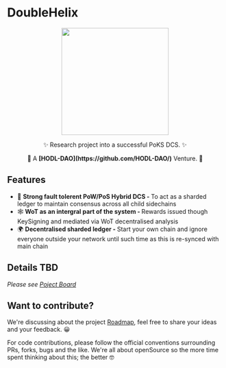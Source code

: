# DoubleHelix
<div align="center">
  <p>
    <img src="https://i.imgur.com/3hIS3zV.png" width="250" />
  </p>
  <p>
    ✨ Research project into a successful PoKS DCS. ✨ 
  </p>
  <p>
    🚀 A <strong>[HODL-DAO](https://github.com/HODL-DAO/)</strong> Venture. 🚀
  </p>
</div>

## Features

* 💪 <strong>Strong fault tolerent PoW/PoS Hybrid DCS - </strong> To act as a sharded ledger to maintain consensus across all child sidechains
* 🕸 <strong>WoT as an intergral part of the system - </strong> Rewards issued though KeySigning and mediated via WoT decentralised analysis
* 🌍 <strong>Decentralised sharded ledger - </strong> Start your own chain and ignore everyone outside your network until such time as this is re-synced with main chain


## Details TBD

<i>Please see [Poject Board](https://github.com/HODL-DAO/DoubleHelix/projects/1)</i>


## Want to contribute?

We're discussing about the project [Roadmap](https://github.com/HODL-DAO/Roadmaps/tree/master/output/DoubleHelix), feel free to share your ideas and your feedback. 😀

For code contributions, please follow the official conventions surrounding PRs, forks, bugs and the like. We're all about openSource so the more time spent thinking about this; the better 🤓
